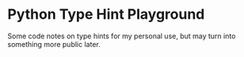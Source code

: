 # Python Type Hint Playground

Some code notes on type hints for my personal use, but may turn into something more public later.
